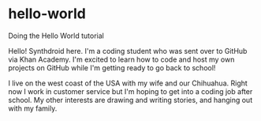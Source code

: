 # hello-world
Doing the Hello World tutorial

Hello! Synthdroid here. I'm a coding student who was sent over to GitHub via Khan Academy. I'm excited to learn how to code and host my own projects on GitHub while I'm getting ready to go back to school! 

I live on the west coast of the USA with my wife and our Chihuahua. Right now I work in customer service but I'm hoping to get into a coding job after school. My other interests are drawing and writing stories, and hanging out with my family.
